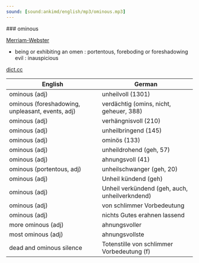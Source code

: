 ```yaml
---
sound: [sound:ankimd/english/mp3/ominous.mp3]
---
```


\### ominous

[Merriam-Webster](https://www.merriam-webster.com/dictionary/ominous)

- being or exhibiting an omen : portentous, foreboding or foreshadowing evil : inauspicious

[dict.cc](https://www.dict.cc/ominous)

| English        | German       |
| -------------- | ------------ |
| ominous (adj) | unheilvoll (1301) |
| ominous (foreshadowing, unpleasant, events, adj) | verdächtig (omins, nicht, geheuer, 388) |
| ominous (adj) | verhängnisvoll (210) |
| ominous (adj) | unheilbringend (145) |
| ominous (adj) | ominös (133) |
| ominous (adj) | unheildrohend (geh, 57) |
| ominous (adj) | ahnungsvoll (41) |
| ominous (portentous, adj) | unheilschwanger (geh, 20) |
| ominous (adj) | Unheil kündend (geh) |
| ominous (adj) | Unheil verkündend (geh, auch, unheilverkndend) |
| ominous (adj) | von schlimmer Vorbedeutung |
| ominous (adj) | nichts Gutes erahnen lassend |
| more ominous (adj) | ahnungsvoller |
| most ominous (adj) | ahnungsvollste |
| dead and ominous silence | Totenstille von schlimmer Vorbedeutung (f) |
